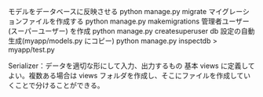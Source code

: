 モデルをデータベースに反映させる
python manage.py migrate
マイグレーションファイルを作成する
python manage.py makemigrations
管理者ユーザー (スーパーユーザー) を作成
python manage.py createsuperuser
db 設定の自動生成(myapp/models.py にコピー)
python manage.py inspectdb > myapp/test.py

Serializer：データを適切な形にして入力、出力するもの
基本 views に定義してよい。複数ある場合は views フォルダを作成し、そこにファイルを作成していくことで分けることができる。

